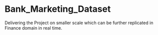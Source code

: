 # Bank_Marketing_Dataset
Delivering the Project on smaller scale which can be further replicated in Finance domain in real time.
